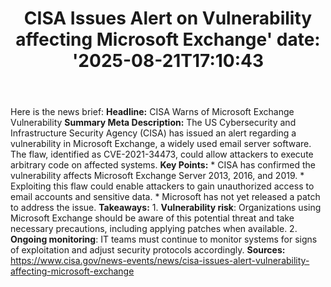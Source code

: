 ﻿---
title: "CISA Issues Alert on Vulnerability affecting Microsoft Exchange'
date: '2025-08-21T17:10:43"
category: "Markets"
summary: ""
slug: "cisa issues alert on vulnerability affecting microsoft excha"
source_urls:
  - "https://www.cisa.gov/news-events/news/cisa-issues-alert-vulnerability-affecting-microsoft-exchange"
seo:
  title: "CISA Issues Alert on Vulnerability affecting Microsoft Exchange | Hash n Hedge'
  description: '"
  keywords: ["news", "markets", "brief"]
---
Here is the news brief:  **Headline:** CISA Warns of Microsoft Exchange Vulnerability  **Summary Meta Description:** The US Cybersecurity and Infrastructure Security Agency (CISA) has issued an alert regarding a vulnerability in Microsoft Exchange, a widely used email server software. The flaw, identified as CVE-2021-34473, could allow attackers to execute arbitrary code on affected systems.  **Key Points:**  * CISA has confirmed the vulnerability affects Microsoft Exchange Server 2013, 2016, and 2019. * Exploiting this flaw could enable attackers to gain unauthorized access to email accounts and sensitive data. * Microsoft has not yet released a patch to address the issue.  **Takeaways:**  1. **Vulnerability risk**: Organizations using Microsoft Exchange should be aware of this potential threat and take necessary precautions, including applying patches when available. 2. **Ongoing monitoring**: IT teams must continue to monitor systems for signs of exploitation and adjust security protocols accordingly.  **Sources:**  https://www.cisa.gov/news-events/news/cisa-issues-alert-vulnerability-affecting-microsoft-exchange 
